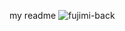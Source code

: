 my readme
![fujimi-back](https://user-images.githubusercontent.com/100426136/155738546-0dbdb018-217f-47fc-9835-617863a0b0d7.jpg)
